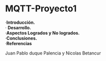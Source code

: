 # MQTT-Proyecto1


&centerdot;**Introducción.**<br>
&centerdot; **Desarrollo.**<br>
&centerdot;**Aspectos Logrados y No logrados.**<br>
&centerdot;**Conclusiones.**<br>
&centerdot;**Referencias**<br>


Juan Pablo duque Palencia y Nicolas Betancur  
